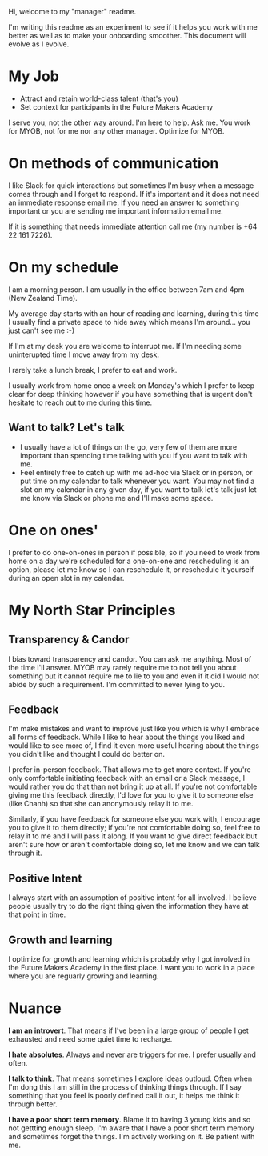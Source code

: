 Hi, welcome to my "manager" readme. 

I'm writing this readme as an experiment to see if it helps you work with me better as well as to make your onboarding smoother. This document will evolve as I evolve.

# My Job

- Attract and retain world-class talent (that's you)  
- Set context for participants in the Future Makers Academy

I serve you, not the other way around. I'm here to help. Ask me. You work for MYOB, not for me nor any other manager. Optimize for MYOB. 

# On methods of communication 

I like Slack for quick interactions but sometimes I'm busy when a message comes through and I forget to respond. If it's important and it does not need an immediate response email me. If you need an answer to something important or you are sending me important information email me. 

If it is something that needs immediate attention call me (my number is +64 22 161 7226).

# On my schedule 

I am a morning person.  I am usually in the office between 7am and 4pm (New Zealand Time). 

My average day starts with an hour of reading and learning, during this time I usually find a private space to hide away which means I'm around... you just can't see me :-)

If I'm at my desk you are welcome to interrupt me. If I'm needing some uninterupted time I move away from my desk.

I rarely take a lunch break, I prefer to eat and work.

I usually work from home once a week on Monday's which I prefer to keep clear for deep thinking however if you have something that is urgent don't hesitate to reach out to me during this time.

##  Want to talk? Let's talk

- I usually have a lot of things on the go, very few of them are more important than spending time talking with you if you want to talk with me.
- Feel entirely free to catch up with me ad-hoc via Slack or in person, or put time on my calendar to talk whenever you want. You may not find a slot on my calendar in any given day, if you want to talk let's talk just let me know via Slack or phone me and I'll make some space.  

# One on ones'

I prefer to do one-on-ones in person if possible, so if you need to work from home on a day we're scheduled for a one-on-one and rescheduling is an option, please let me know so I can reschedule it, or reschedule it yourself during an open slot in my calendar.

# My North Star Principles

## Transparency & Candor 

I bias toward transparency and candor. You can ask me anything. Most of the time I'll answer. MYOB may rarely require me to not tell you about something but it cannot require me to lie to you and even if it did I would not abide by such a requirement. I'm committed to never lying to you.

## Feedback

I'm make mistakes and want to improve just like you which is why I embrace all forms of feedback. While I like to hear about the things you liked and would like to see more of, I find it even more useful hearing about the things you didn't like and thought I could do better on.

I prefer in-person feedback. That allows me to get more context. If you're only comfortable initiating feedback with an email or a Slack message, I would rather you do that than not bring it up at all. If you're not comfortable giving me this feedback directly, I'd love for you to give it to someone else (like Chanh) so that she can anonymously relay it to me. 

Similarly, if you have feedback for someone else you work with, I encourage you to give it to them directly; if you're not comfortable doing so, feel free to relay it to me and I will pass it along. If you want to give direct feedback but aren't sure how or aren't comfortable doing so, let me know and we can talk through it.

## Positive Intent

I always start with an assumption of positive intent for all involved. I believe people usually try to do the right thing given the information they have at that point in time.

## Growth and learning

I optimize for growth and learning which is probably why I got involved in the Future Makers Academy in the first place. I want you to work in a place where you are reguarly growing and learning.

# Nuance 

**I am an introvert**. That means if I've been in a large group of people I get exhausted and need some quiet time to recharge.

**I hate absolutes**. Always and never are triggers for me. I prefer usually and often.

**I talk to think**. That means sometimes I explore ideas outloud. Often when I'm dong this I am still in the process of thinking things through. If I say something that you feel is poorly defined call it out, it helps me think it through better.

**I have a poor short term memory**. Blame it to having 3 young kids and so not gettting enough sleep, I'm aware that I have a poor short term memory and sometimes forget the things. I'm actively working on it. Be patient with me. 

